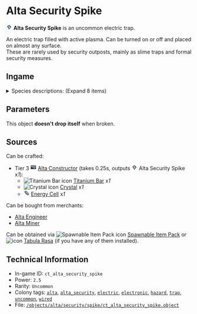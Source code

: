 # Alta Security Spike

<img src="https://raw.githubusercontent.com/Ceterai/Enternia/main/objects/alta/security/spike/icon.png" alt="Alta Security Spike icon" loading="lazy" height="16px" width="auto" /> **Alta Security Spike** is an uncommon electric trap.

An electric trap filled with active plasma. Can be turned on or off and placed on almost any surface.  
These are rarely used by security outposts, mainly as slime traps and formal security measures.

## Ingame

<details markdown="1"><summary>Species descriptions: (Expand 8 items)</summary>

- Alta: A security spike. These can sting quite a bit, better to not touch them when they're active.
- Apex: Electric traps. I'd better not touch.
- Avian: If only I could fly over these traps.
- Floran: Floran dislikess lightning machines.
- Glitch: Fearful. There appears to be enough current here to entirely fry my circuits.
- Human: Uh oh, looks dangerous.
- Hylotl: Similar devices are used defensively beneath the ocean. The Hylotl build moats of electricity currents as intruder deterrents.
- Novakid: I don't fancy getting a nasty jolt. Better steer clear.

</details>

## Parameters

This object **doesn't drop itself** when broken.

## Sources

Can be crafted:

- Tier 3 ![ ](https://raw.githubusercontent.com/Ceterai/Enternia/main/objects/alta/crafting/constructor/icon3.png) [Alta Constructor](https://ceterai.github.io/MyEnternia/Wiki/AltaConstructor) (takes 0.25s, outputs <img src="https://raw.githubusercontent.com/Ceterai/Enternia/main/objects/alta/security/spike/icon.png" alt="Alta Security Spike icon" loading="lazy" height="16px" width="auto" /> Alta Security Spike x*1*):
  - <img src="https://starbounder.org/mediawiki/images/9/94/Titanium_Bar.png" alt="Titanium Bar icon" loading="lazy" height="13px" width="14px" /> [Titanium Bar](https://starbounder.org/Titanium_Bar) x*1*
  - <img src="https://starbounder.org/mediawiki/images/3/31/Crystal.png" alt="Crystal icon" loading="lazy" height="16px" width="12px" /> [Crystal](https://starbounder.org/Crystal) x*1*
  - <img src="https://raw.githubusercontent.com/Ceterai/Enternia/main/items/generic/crafting/alta/energy_cell.png" alt="Energy Cell icon" loading="lazy" height="16px" width="auto" /> [Energy Cell](https://ceterai.github.io/MyEnternia/Wiki/EnergyCell) x*1*

Can be bought from merchants:

- [Alta Engineer](https://ceterai.github.io/MyEnternia/Wiki/AltaEngineer)
- [Alta Miner](https://ceterai.github.io/MyEnternia/Wiki/AltaMiner)

Can be obtained via <img src="https://raw.githubusercontent.com/Silverfeelin/Starbound-SpawnableItemPack/master/interface/sip/iconSmall.png" alt="Spawnable Item Pack icon" width="18" height="14"/> [Spawnable Item Pack](https://steamcommunity.com/sharedfiles/filedetails/?id=733665104) or <img src="https://steamuserimages-a.akamaihd.net/ugc/263843960696222713/3EC9A7C005541F7D577EBCB8C5736B4EFC9973D6/" alt="icon" width="8" height="12"/> [Tabula Rasa](https://community.playstarbound.com/resources/the-tabula-rasa.3222/) (if you have any of them installed).

## Technical Information

- In-game ID: `ct_alta_security_spike`
- Power: `2.5`
- Rarity: `Uncommon`
- Colony tags: [`alta`](https://ceterai.github.io/MyEnternia/Wiki/Tags/Alta), [`alta_security`](https://ceterai.github.io/MyEnternia/Wiki/Tags/AltaSecurity), [`electric`](https://ceterai.github.io/MyEnternia/Wiki/Tags/Electric), [`electronic`](https://ceterai.github.io/MyEnternia/Wiki/Tags/Electronic), [`hazard`](https://ceterai.github.io/MyEnternia/Wiki/Tags/Hazard), [`trap`](https://ceterai.github.io/MyEnternia/Wiki/Tags/Trap), [`uncommon`](https://ceterai.github.io/MyEnternia/Wiki/Tags/Uncommon), [`wired`](https://ceterai.github.io/MyEnternia/Wiki/Tags/Wired)
- File: [`/objects/alta/security/spike/ct_alta_security_spike.object`](https://github.com/Ceterai/Enternia/blob/main/objects/alta/security/spike/ct_alta_security_spike.object)
